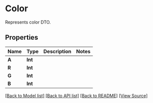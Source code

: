 # Color
Represents color DTO.

## Properties
Name | Type | Description | Notes
------------ | ------------- | ------------- | -------------
**A** | **Int** |  | 
**R** | **Int** |  | 
**G** | **Int** |  | 
**B** | **Int** |  | 

[[Back to Model list]](../README.md#documentation-for-models) [[Back to API list]](../README.md#documentation-for-api-endpoints) [[Back to README]](../README.md) [[View Source]](../AsposePdfCloud/Models/Color.swift)

